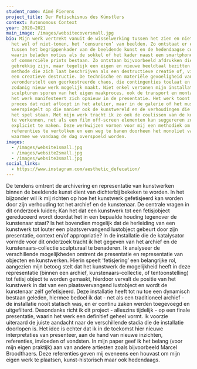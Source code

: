 ```yaml
---
student_name: Aimé Fierens
project_title: Der Fetischismus des Künstlers
context: Autonomous Context
year: 2020—2021
main_image: /images/websitecoversmall.jpg
bio: Mijn werk vertrekt vanuit de wisselwerking tussen het zien en niet-zien,
  het wel of niet-tonen, het ‘censureren’ van beelden. Zo ontstaat er een spel
  tussen het begrippenkader van de beeldende kunst en de hedendaagse conditie,
  waarin beladen noties als de sokkel of het kader naast een smartphone camera,
  of commerciële prints bestaan. Zo ontstaan bijvoorbeeld afdrukken die
  gebrekkig zijn, maar tegelijk een eigen en nieuwe beeldtaal bezitten. Een
  methode die zich laat beschrijven als een destructieve creatie of, vice versa,
  een creatieve destructie. De technische en materiële gevoeligheid van dit werk
  veronderstelt een georkestreerde chaos, die contingenties toelaat en als
  zodanig nieuw werk mogelijk maakt. Niet enkel vertonen mijn installaties en
  sculpturen sporen van het eigen maakproces, ook de transport en montage van
  het werk manifesteert zich opnieuw in de presentatie. Het werk toont een
  proces dat niet afloopt in het atelier, maar in de galerie of het museum. Het
  weerspiegelt op die manier ook de kunstwereld en de verhoudingen die daar op
  het spel staan. Met mijn werk tracht ik zo ook de coulissen van de kunstwereld
  te verkennen, net als een film off-screen elementen kan suggereren zonder deze
  expliciet te maken. Deze werkwijzen vormen voor mij een methodiek om
  referenties te vertolken en een weg te banen doorheen het monoliet van beelden
  waarmee we vandaag de dag overspoeld worden.
images:
  - /images/website1small.jpg
  - /images/website2small.jpg
  - /images/website3small.jpg
social_links:
  - https://www.instagram.com/aesthetic_defecation/
---
```


De tendens omtrent de archivering en representatie van kunstwerken binnen de beeldende kunst dient van dichterbij bekeken te worden. In het bijzonder wil ik mij richten op hoe het kunstwerk gefetisjeerd kan worden door zijn verhouding tot het archief en de kunstenaar. De centrale vragen in dit onderzoek luiden; Kan het dat een kunstwerk tot een fetisjobject gereduceerd wordt doordat het in een bepaalde houding tegenover de kunstenaar staat? Is het bovendien mogelijk dat de herleiding van een kunstwerk tot louter een plaatsvervangend lustobject gebeurt door zijn presentatie, context en/of appropriatie? In de installatie die de katalysator vormde voor dit onderzoek tracht ik het gegeven van het archief en de kunstenaars-collectie sculpturaal te benaderen. Ik analyseer de verschillende mogelijkheden omtrent de presentatie en representatie van objecten en kunstwerken. Hierin speelt ‘fetisjering’ een belangrijke rol, aangezien mijn betoog stelt dat het kunstwerk de mogelijkheid heeft in deze representatie (binnen een archief, kunstenaars-collectie, of tentoonstelling) tot fetisj object te worden gemaakt, hierdoor vervalt de positie van het kunstwerk in dat van een plaatsvervangend lustobject en wordt de kunstenaar zélf gefetisjeerd. Deze installatie heeft tot nu toe een dynamisch bestaan geleden, hiermee bedoel ik dat - net als een traditioneel archief - de installatie nooit statisch was, en er continu zaken werden toegevoegd en uitgefilterd. Desondanks richt ik dit project - alleszins tijdelijk - op een finale presentatie, waarin het werk een definitief geheel vormt. Ik voorzie uiteraard de juiste aandacht naar de verschillende stadia die de installatie doorlopen is. Het idee is echter dat ik in de toekomst hier nieuwe interpretaties van presenteer, aan de hand van nieuwe inzichten, referenties, invloeden of vondsten. In mijn paper geef ik het belang (voor mijn eigen praktijk) aan van andere artiesten zoals bijvoorbeeld Marcel Broodthaers. Deze referenties geven mij eveneens een houvast om mijn eigen werk te plaatsen, kunst-historisch maar ook hedendaags.
